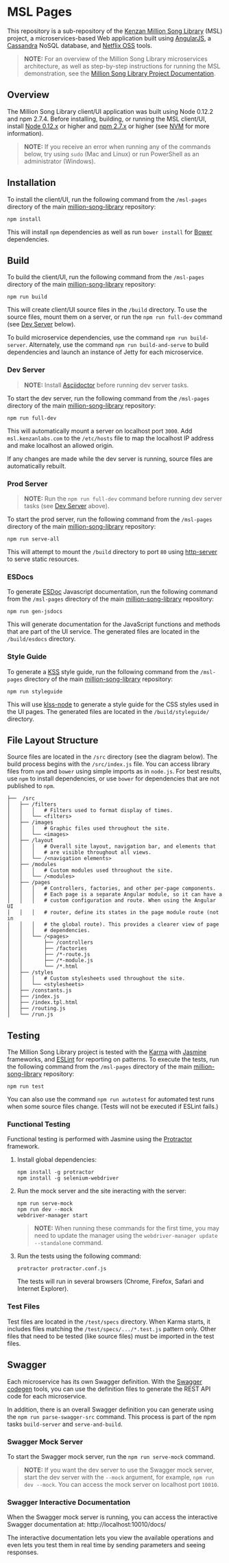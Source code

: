 # MSL Pages

This repository is a sub-repository of the [Kenzan Million Song Library](https://github.com/kenzanmedia/million-song-library) (MSL) project, a microservices-based Web application built using [AngularJS](https://angularjs.org/), a [Cassandra](http://cassandra.apache.org/) NoSQL database, and [Netflix OSS](http://netflix.github.io/) tools.

> **NOTE:** For an overview of the Million Song Library microservices architecture, as well as step-by-step instructions for running the MSL demonstration, see the [Million Song Library Project Documentation](https://github.com/kenzanmedia/million-song-library/tree/develop/docs).

## Overview

The Million Song Library client/UI application was built using Node 0.12.2 and npm 2.7.4. Before installing, building, or running the MSL client/UI, install [Node 0.12.x](https://nodejs.org/en/download/) or higher and [npm 2.7.x](https://nodejs.org/en/download/) or higher (see [NVM](https://github.com/creationix/nvm) for more information).

> **NOTE:** If you receive an error when running any of the commands below, try using `sudo` (Mac and Linux) or run PowerShell as an administrator (Windows).

## Installation

To install the client/UI, run the following command from the `/msl-pages` directory of the main [million-song-library](https://github.com/kenzanmedia/million-song-library/tree/develop/server) repository:

```
npm install
```

This will install `npm` dependencies as well as run `bower install` for [Bower](https://github.com/bower/bower) dependencies.

## Build

To build the client/UI, run the following command from the `/msl-pages` directory of the main [million-song-library](https://github.com/kenzanmedia/million-song-library/tree/develop/server) repository:

```
npm run build
```

This will create client/UI source files in the `/build` directory. To use the source files, mount them on a server, or run the `npm run full-dev` command (see [Dev Server](#dev-server) below).

To build microservice dependencies, use the command `npm run build-server`. Alternately, use the command `npm run build-and-serve` to build dependencies and launch an instance of Jetty for each microservice.

### Dev Server

> **NOTE:** Install [Asciidoctor](http://asciidoctor.org/) before running dev server tasks.

To start the dev server, run the following command from the `/msl-pages` directory of the main [million-song-library](https://github.com/kenzanmedia/million-song-library/tree/develop/server) repository:

```
npm run full-dev
```

This will automatically mount a server on localhost port `3000`. Add `msl.kenzanlabs.com` to the `/etc/hosts` file to map the localhost IP address and make localhost an allowed origin.

If any changes are made while the dev server is running, source files are automatically rebuilt.

### Prod Server

> **NOTE:** Run the `npm run full-dev` command before running dev server tasks (see [Dev Server](#dev-server) above).

To start the prod server, run the following command from the `/msl-pages` directory of the main [million-song-library](https://github.com/kenzanmedia/million-song-library/tree/develop/server) repository:

```
npm run serve-all
```

This will attempt to mount the `/build` directory to port `80` using [http-server](https://github.com/indexzero/http-server) to serve static resources.

### ESDocs

To generate [ESDoc](https://esdoc.org/) Javascript documentation, run the following command from the `/msl-pages` directory of the main [million-song-library](https://github.com/kenzanmedia/million-song-library/tree/develop/server) repository:

```
npm run gen-jsdocs
```

This will generate documentation for the JavaScript functions and methods that are part of the UI service. The generated files are located in the `/build/esdocs` directory.

### Style Guide

To generate a [KSS](http://warpspire.com/kss/) style guide, run the following command from the `/msl-pages` directory of the main [million-song-library](https://github.com/kenzanmedia/million-song-library/tree/develop/server) repository:

```
npm run styleguide
```

This will use [klss-node](https://github.com/kss-node/kss-node) to generate a style guide for the CSS styles used in the UI pages. The generated files are located in the `/build/styleguide/` directory.

## File Layout Structure

Source files are located in the `/src` directory (see the diagram below). The build process begins with the `/src/index.js` file. You can access library files from `npm` and `bower` using simple imports as in `node.js`. For best results, use `npm` to install dependencies, or use `bower` for dependencies that are not published to `npm`.

```
├──  /src
│   ├── /filters
│   │   │   # Filters used to format display of times.
│   │   └── <filters>
│   ├── /images
│   │   │   # Graphic files used throughout the site.
│   │   └── <images>
│   ├── /layout
│   │   │   # Overall site layout, navigation bar, and elements that 
│   │   │   # are visible throughout all views.
│   │   └── /<navigation elements>
│   ├── /modules
│   │   │   # Custom modules used throughout the site.
│   │   └── /<modules>
│   ├── /pages
│   │   │   # Controllers, factories, and other per-page components. 
│   │   │   # Each page is a separate Angular module, so it can have a 
│   │   │   # custom configuration and route. When using the Angular UI 
│   │   │   # router, define its states in the page module route (not in 
│   │   │   # the global route). This provides a clearer view of page 
│   │   │   # dependencies.
│   │   └── /<pages>
│   │       ├── /controllers
│   │       ├── /factories
│   │       ├── /*-route.js
│   │       ├── /*-module.js
│   │       └── /*.html
│   ├── /styles
│   │   │   # Custom stylesheets used throughout the site.
│   │   └── <stylesheets>
│   ├── /constants.js
│   ├── /index.js
│   ├── /index.tpl.html
│   ├── /routing.js
│   └── /run.js
```

## Testing

The Million Song Library project is tested with the [Karma](https://github.com/karma-runner/karma) with [Jasmine](https://github.com/jasmine/jasmine) frameworks, and [ESLint](https://github.com/eslint/eslint) for reporting on patterns. To execute the tests, run the following command from the `/msl-pages` directory of the main [million-song-library](https://github.com/kenzanmedia/million-song-library/tree/develop/server) repository:

```
npm run test
```

You can also use the command `npm run autotest` for automated test runs when some source files change. (Tests will not be executed if ESLint fails.)

### Functional Testing

Functional testing is performed with Jasmine using the [Protractor](https://github.com/angular/protractor) framework.

1. Install global dependencies:
   ```
   npm install -g protractor
   npm install -g selenium-webdriver
   ```
2. Run the mock server and the site ineracting with the server:
   ```
   npm run serve-mock
   npm run dev --mock
   webdriver-manager start
   ```
   > **NOTE:** When running these commands for the first time, you may need to update the manager using the `webdriver-manager update --standalone` command.
   
3. Run the tests using the following command:
   ```
   protractor protractor.conf.js
   ```
   The tests will run in several browsers (Chrome, Firefox, Safari and Internet Explorer).

### Test Files

Test files are located in the `/test/specs` directory. When Karma starts, it includes files matching the `/test/specs/.../*.test.js` pattern only. Other files that need to be tested (like source files) must be imported in the test files.

## Swagger

Each microservice has its own Swagger definition. With the [Swagger codegen](https://github.com/swagger-api/swagger-codegen) tools, you can use the definition files to generate the REST API code for each microservice.

In addition, there is an overall Swagger definition you can generate using the `npm run parse-swagger-src` command. This process is part of the npm tasks `build-server` and `serve-and-build`.

### Swagger Mock Server

To start the Swagger mock server, run the `npm run serve-mock` command.

> **NOTE:** If you want the dev server to use the Swagger mock server, start the dev server with the `--mock` argument, for example, `npm run dev --mock`. You can access the mock server on localhost port `10010`.

### Swagger Interactive Documentation

When the Swagger mock server is running, you can access the interactive Swagger documentation at: http://localhost:10010/docs/

The interactive documentation lets you view the available operations and even lets you test them in real time by sending parameters and seeing responses.
